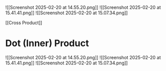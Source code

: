 ---
---

![[Screenshot 2025-02-20 at 14.55.20.png]]
![[Screenshot 2025-02-20 at 15.41.41.png]]
![[Screenshot 2025-02-20 at 15.07.34.png]]

[[Cross Product]]

# Dot (Inner) Product
![[Screenshot 2025-02-20 at 14.55.20.png]]
![[Screenshot 2025-02-20 at 15.41.41.png]]
![[Screenshot 2025-02-20 at 15.07.34.png]]
